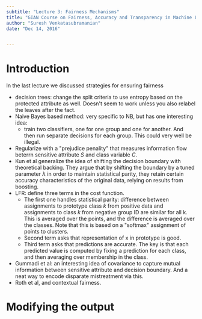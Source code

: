 ```yaml
---
subtitle: "Lecture 3: Fairness Mechanisms"
title: "GIAN Course on Fairness, Accuracy and Transparency in Machine Learning"
author: "Suresh Venkatasubramanian"
date: "Dec 14, 2016"


---
```


# Introduction

In the last lecture we discussed strategies for ensuring fairness 

- decision trees: change the split criteria to use entropy based on the protected attribute as well. Doesn't seem to work unless you also relabel the leaves after the fact. 
- Naive Bayes based method: very specific to NB, but has one interesting idea: 
  - train two classifiers, one for one group and one for another. And then run separate decisions for each group. This could very well be illegal. 
- Regularize with a "prejudice penality" that measures information flow beterrn sensitive attribute $S$ and class variable $C$. 
- Kun et al generalize the idea of shifting the decision boundary with theoretical backing. They argue that by shifting the boundary by a tuned parameter $\lambda$ in order to maintain statistical parity, they retain certain accuracy characteristics of the original data, relying on results from boosting. 
- LFR: define three terms in the cost function. 
  - The first one handles statistical parity: difference between assignments to prototype class $k$ from positive data and assignments to class $k$ from negative group ID are similar for all k. This is averaged over the points, and the difference is averaged over the classes. Note that this is based on a "softmax" assignment of points to clusters. 
  - Second term asks that representation of x in prototype is good. 
  - Third term asks that predictions are accurate. The key is that each predicted value is computed by fixing a prediction for each class, and then averaging over membership in the class. 
- Gummadi et al: an interesting idea of covariance to capture mutual information between sensitive attribute and decision boundary. And a neat way to encode disparate mistreatment via this. 
- Roth et al, and contextual fairness. 

# Modifying the output